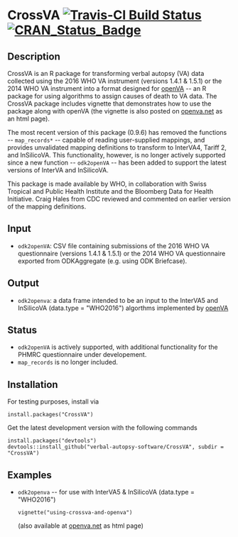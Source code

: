 # CrossVA  [![Travis-CI Build Status](https://travis-ci.org/verbal-autopsy-software/CrossVA.svg?branch=master)](https://travis-ci.org/verbal-autopsy-software/CrossVA) [![CRAN\_Status\_Badge](https://www.r-pkg.org/badges/version/CrossVA)](https://cran.r-project.org/package=CrossVA)


## **Description** 	

CrossVA is an R package for transforming verbal autopsy (VA) data collected using the 2016 WHO VA instrument (versions 1.4.1 &
1.5.1) or the 2014 WHO VA instrument into a format designed for [openVA](http://openva.net) -- an R package for using algorithms to assign causes of
death to VA data.  The CrossVA package includes vignette that demonstrates how to use the package along with openVA (the
vignette is also posted on [openva.net](http://openva.net/vignettes/using-crossva-and-openva.html) as an html page).

The most recent version of this package (0.9.6) has removed the functions -- `map_records*` -- capable of reading user-supplied mappings, and provides unvalidated mapping definitions to transform to InterVA4, Tariff 2, and InSilicoVA.  This functionality, however, is no longer actively supported since a new function -- `odk2openVA` -- has been added to support the latest versions of InterVA and InSilicoVA.

This package is made available by WHO, in collaboration with Swiss Tropical and Public Health Institute and the Bloomberg Data for Health Initiative.  Craig Hales from CDC reviewed and commented on earlier version of the mapping definitions.


## **Input**		
- `odk2openVA`: CSV file containing submissions of the 2016 WHO VA questionnaire (versions 1.4.1 & 1.5.1) or the 2014 WHO VA questionnaire exported 
from ODKAggregate (e.g. using ODK Briefcase).

## **Output**
- `odk2openva`: a data frame intended to be an input to the InterVA5 and InSilicoVA (data.type = "WHO2016") algorthms
implemented by [openVA](http://openva.net)

## **Status**		
- `odk2openVA` is actively supported, with additional functionality for the PHMRC questionnaire under developement.
- `map_records` is no longer included.

## **Installation**

For testing purposes, install via
```
install.packages("CrossVA")
```

Get the latest development version with the following commands

```
install.packages("devtools")
devtools::install_github("verbal-autopsy-software/CrossVA", subdir = "CrossVA")
```
## **Examples**
- `odk2openva` -- for use with InterVA5 & InSilicoVA (data.type = "WHO2016")

    ```
    vignette("using-crossva-and-openva")
    ```
    
    (also available at [openva.net](http://openva.net/vignettes/using-crossva-and-openva.html) as html page)
